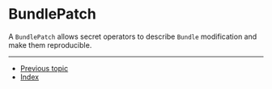# BundlePatch

A `BundlePatch` allows secret operators to describe `Bundle` modification and
make them reproducible.

---

* [Previous topic](3-template.md)
* [Index](../)
